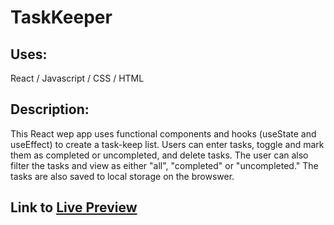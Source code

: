 # TaskKeeper

## Uses:
React / Javascript / CSS / HTML

## Description:
This React wep app uses functional components and hooks (useState and useEffect) to create a task-keep list. Users can enter tasks, toggle and mark them as completed or uncompleted, and delete tasks. The user can also filter the tasks and view as either "all", "completed" or "uncompleted." The tasks are also saved to local storage on the browswer. 

## Link to <a href="https://maryums.github.io/notesapp">Live Preview</a>
